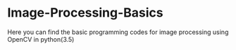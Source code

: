 # Image-Processing-Basics
Here you can find the basic programming codes for image processing using OpenCV in python(3.5)
